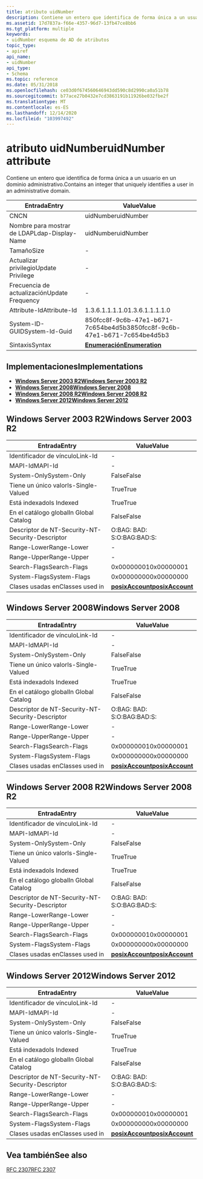 ```yaml
---
title: atributo uidNumber
description: Contiene un entero que identifica de forma única a un usuario en un dominio administrativo.
ms.assetid: 17d7837a-f66e-4357-96d7-13fb47ce8bb6
ms.tgt_platform: multiple
keywords:
- uidNumber esquema de AD de atributos
topic_type:
- apiref
api_name:
- uidNumber
api_type:
- Schema
ms.topic: reference
ms.date: 05/31/2018
ms.openlocfilehash: ce03d0f674560646943dd590c8d2990ca0a51b78
ms.sourcegitcommit: b77ace27b0432e7cd3863191b11926be032fbe2f
ms.translationtype: MT
ms.contentlocale: es-ES
ms.lasthandoff: 12/14/2020
ms.locfileid: "103997492"
---
```

# <a name="uidnumber-attribute"></a><span data-ttu-id="06d83-104">atributo uidNumber</span><span class="sxs-lookup"><span data-stu-id="06d83-104">uidNumber attribute</span></span>

<span data-ttu-id="06d83-105">Contiene un entero que identifica de forma única a un usuario en un dominio administrativo.</span><span class="sxs-lookup"><span data-stu-id="06d83-105">Contains an integer that uniquely identifies a user in an administrative domain.</span></span>



| <span data-ttu-id="06d83-106">Entrada</span><span class="sxs-lookup"><span data-stu-id="06d83-106">Entry</span></span> | <span data-ttu-id="06d83-107">Value</span><span class="sxs-lookup"><span data-stu-id="06d83-107">Value</span></span> |
|-------------------|--------------------------------------|
| <span data-ttu-id="06d83-108">CN</span><span class="sxs-lookup"><span data-stu-id="06d83-108">CN</span></span>                | <span data-ttu-id="06d83-109">uidNumber</span><span class="sxs-lookup"><span data-stu-id="06d83-109">uidNumber</span></span>                            |
| <span data-ttu-id="06d83-110">Nombre para mostrar de LDAP</span><span class="sxs-lookup"><span data-stu-id="06d83-110">Ldap-Display-Name</span></span> | <span data-ttu-id="06d83-111">uidNumber</span><span class="sxs-lookup"><span data-stu-id="06d83-111">uidNumber</span></span>                            |
| <span data-ttu-id="06d83-112">Tamaño</span><span class="sxs-lookup"><span data-stu-id="06d83-112">Size</span></span>              | \-                                   |
| <span data-ttu-id="06d83-113">Actualizar privilegio</span><span class="sxs-lookup"><span data-stu-id="06d83-113">Update Privilege</span></span>  | \-                                   |
| <span data-ttu-id="06d83-114">Frecuencia de actualización</span><span class="sxs-lookup"><span data-stu-id="06d83-114">Update Frequency</span></span>  | \-                                   |
| <span data-ttu-id="06d83-115">Attribute-Id</span><span class="sxs-lookup"><span data-stu-id="06d83-115">Attribute-Id</span></span>      | <span data-ttu-id="06d83-116">1.3.6.1.1.1.1.0</span><span class="sxs-lookup"><span data-stu-id="06d83-116">1.3.6.1.1.1.1.0</span></span>                      |
| <span data-ttu-id="06d83-117">System-ID-GUID</span><span class="sxs-lookup"><span data-stu-id="06d83-117">System-Id-Guid</span></span>    | <span data-ttu-id="06d83-118">850fcc8f-9c6b-47e1-b671-7c654be4d5b3</span><span class="sxs-lookup"><span data-stu-id="06d83-118">850fcc8f-9c6b-47e1-b671-7c654be4d5b3</span></span> |
| <span data-ttu-id="06d83-119">Sintaxis</span><span class="sxs-lookup"><span data-stu-id="06d83-119">Syntax</span></span>            | [<span data-ttu-id="06d83-120">**Enumeración**</span><span class="sxs-lookup"><span data-stu-id="06d83-120">**Enumeration**</span></span>](s-enumeration.md) |



## <a name="implementations"></a><span data-ttu-id="06d83-121">Implementaciones</span><span class="sxs-lookup"><span data-stu-id="06d83-121">Implementations</span></span>

-   [<span data-ttu-id="06d83-122">**Windows Server 2003 R2**</span><span class="sxs-lookup"><span data-stu-id="06d83-122">**Windows Server 2003 R2**</span></span>](#windows-server-2003-r2)
-   [<span data-ttu-id="06d83-123">**Windows Server 2008**</span><span class="sxs-lookup"><span data-stu-id="06d83-123">**Windows Server 2008**</span></span>](#windows-server-2008)
-   [<span data-ttu-id="06d83-124">**Windows Server 2008 R2**</span><span class="sxs-lookup"><span data-stu-id="06d83-124">**Windows Server 2008 R2**</span></span>](#windows-server-2008-r2)
-   [<span data-ttu-id="06d83-125">**Windows Server 2012**</span><span class="sxs-lookup"><span data-stu-id="06d83-125">**Windows Server 2012**</span></span>](#windows-server-2012)

## <a name="windows-server-2003-r2"></a><span data-ttu-id="06d83-126">Windows Server 2003 R2</span><span class="sxs-lookup"><span data-stu-id="06d83-126">Windows Server 2003 R2</span></span>



| <span data-ttu-id="06d83-127">Entrada</span><span class="sxs-lookup"><span data-stu-id="06d83-127">Entry</span></span> | <span data-ttu-id="06d83-128">Value</span><span class="sxs-lookup"><span data-stu-id="06d83-128">Value</span></span> |
|------------------------|---------------------------------------------------|
| <span data-ttu-id="06d83-129">Identificador de vínculo</span><span class="sxs-lookup"><span data-stu-id="06d83-129">Link-Id</span></span>                | \-                                                |
| <span data-ttu-id="06d83-130">MAPI-Id</span><span class="sxs-lookup"><span data-stu-id="06d83-130">MAPI-Id</span></span>                | \-                                                |
| <span data-ttu-id="06d83-131">System-Only</span><span class="sxs-lookup"><span data-stu-id="06d83-131">System-Only</span></span>            | <span data-ttu-id="06d83-132">False</span><span class="sxs-lookup"><span data-stu-id="06d83-132">False</span></span>                                             |
| <span data-ttu-id="06d83-133">Tiene un único valor</span><span class="sxs-lookup"><span data-stu-id="06d83-133">Is-Single-Valued</span></span>       | <span data-ttu-id="06d83-134">True</span><span class="sxs-lookup"><span data-stu-id="06d83-134">True</span></span>                                              |
| <span data-ttu-id="06d83-135">Está indexado</span><span class="sxs-lookup"><span data-stu-id="06d83-135">Is Indexed</span></span>             | <span data-ttu-id="06d83-136">True</span><span class="sxs-lookup"><span data-stu-id="06d83-136">True</span></span>                                              |
| <span data-ttu-id="06d83-137">En el catálogo global</span><span class="sxs-lookup"><span data-stu-id="06d83-137">In Global Catalog</span></span>      | <span data-ttu-id="06d83-138">False</span><span class="sxs-lookup"><span data-stu-id="06d83-138">False</span></span>                                             |
| <span data-ttu-id="06d83-139">Descriptor de NT-Security-</span><span class="sxs-lookup"><span data-stu-id="06d83-139">NT-Security-Descriptor</span></span> | <span data-ttu-id="06d83-140">O:BAG: BAD: S:</span><span class="sxs-lookup"><span data-stu-id="06d83-140">O:BAG:BAD:S:</span></span>                                      |
| <span data-ttu-id="06d83-141">Range-Lower</span><span class="sxs-lookup"><span data-stu-id="06d83-141">Range-Lower</span></span>            | \-                                                |
| <span data-ttu-id="06d83-142">Range-Upper</span><span class="sxs-lookup"><span data-stu-id="06d83-142">Range-Upper</span></span>            | \-                                                |
| <span data-ttu-id="06d83-143">Search-Flags</span><span class="sxs-lookup"><span data-stu-id="06d83-143">Search-Flags</span></span>           | <span data-ttu-id="06d83-144">0x00000001</span><span class="sxs-lookup"><span data-stu-id="06d83-144">0x00000001</span></span>                                        |
| <span data-ttu-id="06d83-145">System-Flags</span><span class="sxs-lookup"><span data-stu-id="06d83-145">System-Flags</span></span>           | <span data-ttu-id="06d83-146">0x00000000</span><span class="sxs-lookup"><span data-stu-id="06d83-146">0x00000000</span></span>                                        |
| <span data-ttu-id="06d83-147">Clases usadas en</span><span class="sxs-lookup"><span data-stu-id="06d83-147">Classes used in</span></span>        | [<span data-ttu-id="06d83-148">**posixAccount**</span><span class="sxs-lookup"><span data-stu-id="06d83-148">**posixAccount**</span></span>](c-posixaccount.md)<br/> |



## <a name="windows-server-2008"></a><span data-ttu-id="06d83-149">Windows Server 2008</span><span class="sxs-lookup"><span data-stu-id="06d83-149">Windows Server 2008</span></span>



| <span data-ttu-id="06d83-150">Entrada</span><span class="sxs-lookup"><span data-stu-id="06d83-150">Entry</span></span> | <span data-ttu-id="06d83-151">Value</span><span class="sxs-lookup"><span data-stu-id="06d83-151">Value</span></span> |
|------------------------|---------------------------------------------------|
| <span data-ttu-id="06d83-152">Identificador de vínculo</span><span class="sxs-lookup"><span data-stu-id="06d83-152">Link-Id</span></span>                | \-                                                |
| <span data-ttu-id="06d83-153">MAPI-Id</span><span class="sxs-lookup"><span data-stu-id="06d83-153">MAPI-Id</span></span>                | \-                                                |
| <span data-ttu-id="06d83-154">System-Only</span><span class="sxs-lookup"><span data-stu-id="06d83-154">System-Only</span></span>            | <span data-ttu-id="06d83-155">False</span><span class="sxs-lookup"><span data-stu-id="06d83-155">False</span></span>                                             |
| <span data-ttu-id="06d83-156">Tiene un único valor</span><span class="sxs-lookup"><span data-stu-id="06d83-156">Is-Single-Valued</span></span>       | <span data-ttu-id="06d83-157">True</span><span class="sxs-lookup"><span data-stu-id="06d83-157">True</span></span>                                              |
| <span data-ttu-id="06d83-158">Está indexado</span><span class="sxs-lookup"><span data-stu-id="06d83-158">Is Indexed</span></span>             | <span data-ttu-id="06d83-159">True</span><span class="sxs-lookup"><span data-stu-id="06d83-159">True</span></span>                                              |
| <span data-ttu-id="06d83-160">En el catálogo global</span><span class="sxs-lookup"><span data-stu-id="06d83-160">In Global Catalog</span></span>      | <span data-ttu-id="06d83-161">False</span><span class="sxs-lookup"><span data-stu-id="06d83-161">False</span></span>                                             |
| <span data-ttu-id="06d83-162">Descriptor de NT-Security-</span><span class="sxs-lookup"><span data-stu-id="06d83-162">NT-Security-Descriptor</span></span> | <span data-ttu-id="06d83-163">O:BAG: BAD: S:</span><span class="sxs-lookup"><span data-stu-id="06d83-163">O:BAG:BAD:S:</span></span>                                      |
| <span data-ttu-id="06d83-164">Range-Lower</span><span class="sxs-lookup"><span data-stu-id="06d83-164">Range-Lower</span></span>            | \-                                                |
| <span data-ttu-id="06d83-165">Range-Upper</span><span class="sxs-lookup"><span data-stu-id="06d83-165">Range-Upper</span></span>            | \-                                                |
| <span data-ttu-id="06d83-166">Search-Flags</span><span class="sxs-lookup"><span data-stu-id="06d83-166">Search-Flags</span></span>           | <span data-ttu-id="06d83-167">0x00000001</span><span class="sxs-lookup"><span data-stu-id="06d83-167">0x00000001</span></span>                                        |
| <span data-ttu-id="06d83-168">System-Flags</span><span class="sxs-lookup"><span data-stu-id="06d83-168">System-Flags</span></span>           | <span data-ttu-id="06d83-169">0x00000000</span><span class="sxs-lookup"><span data-stu-id="06d83-169">0x00000000</span></span>                                        |
| <span data-ttu-id="06d83-170">Clases usadas en</span><span class="sxs-lookup"><span data-stu-id="06d83-170">Classes used in</span></span>        | [<span data-ttu-id="06d83-171">**posixAccount**</span><span class="sxs-lookup"><span data-stu-id="06d83-171">**posixAccount**</span></span>](c-posixaccount.md)<br/> |



## <a name="windows-server-2008-r2"></a><span data-ttu-id="06d83-172">Windows Server 2008 R2</span><span class="sxs-lookup"><span data-stu-id="06d83-172">Windows Server 2008 R2</span></span>



| <span data-ttu-id="06d83-173">Entrada</span><span class="sxs-lookup"><span data-stu-id="06d83-173">Entry</span></span> | <span data-ttu-id="06d83-174">Value</span><span class="sxs-lookup"><span data-stu-id="06d83-174">Value</span></span> |
|------------------------|---------------------------------------------------|
| <span data-ttu-id="06d83-175">Identificador de vínculo</span><span class="sxs-lookup"><span data-stu-id="06d83-175">Link-Id</span></span>                | \-                                                |
| <span data-ttu-id="06d83-176">MAPI-Id</span><span class="sxs-lookup"><span data-stu-id="06d83-176">MAPI-Id</span></span>                | \-                                                |
| <span data-ttu-id="06d83-177">System-Only</span><span class="sxs-lookup"><span data-stu-id="06d83-177">System-Only</span></span>            | <span data-ttu-id="06d83-178">False</span><span class="sxs-lookup"><span data-stu-id="06d83-178">False</span></span>                                             |
| <span data-ttu-id="06d83-179">Tiene un único valor</span><span class="sxs-lookup"><span data-stu-id="06d83-179">Is-Single-Valued</span></span>       | <span data-ttu-id="06d83-180">True</span><span class="sxs-lookup"><span data-stu-id="06d83-180">True</span></span>                                              |
| <span data-ttu-id="06d83-181">Está indexado</span><span class="sxs-lookup"><span data-stu-id="06d83-181">Is Indexed</span></span>             | <span data-ttu-id="06d83-182">True</span><span class="sxs-lookup"><span data-stu-id="06d83-182">True</span></span>                                              |
| <span data-ttu-id="06d83-183">En el catálogo global</span><span class="sxs-lookup"><span data-stu-id="06d83-183">In Global Catalog</span></span>      | <span data-ttu-id="06d83-184">False</span><span class="sxs-lookup"><span data-stu-id="06d83-184">False</span></span>                                             |
| <span data-ttu-id="06d83-185">Descriptor de NT-Security-</span><span class="sxs-lookup"><span data-stu-id="06d83-185">NT-Security-Descriptor</span></span> | <span data-ttu-id="06d83-186">O:BAG: BAD: S:</span><span class="sxs-lookup"><span data-stu-id="06d83-186">O:BAG:BAD:S:</span></span>                                      |
| <span data-ttu-id="06d83-187">Range-Lower</span><span class="sxs-lookup"><span data-stu-id="06d83-187">Range-Lower</span></span>            | \-                                                |
| <span data-ttu-id="06d83-188">Range-Upper</span><span class="sxs-lookup"><span data-stu-id="06d83-188">Range-Upper</span></span>            | \-                                                |
| <span data-ttu-id="06d83-189">Search-Flags</span><span class="sxs-lookup"><span data-stu-id="06d83-189">Search-Flags</span></span>           | <span data-ttu-id="06d83-190">0x00000001</span><span class="sxs-lookup"><span data-stu-id="06d83-190">0x00000001</span></span>                                        |
| <span data-ttu-id="06d83-191">System-Flags</span><span class="sxs-lookup"><span data-stu-id="06d83-191">System-Flags</span></span>           | <span data-ttu-id="06d83-192">0x00000000</span><span class="sxs-lookup"><span data-stu-id="06d83-192">0x00000000</span></span>                                        |
| <span data-ttu-id="06d83-193">Clases usadas en</span><span class="sxs-lookup"><span data-stu-id="06d83-193">Classes used in</span></span>        | [<span data-ttu-id="06d83-194">**posixAccount**</span><span class="sxs-lookup"><span data-stu-id="06d83-194">**posixAccount**</span></span>](c-posixaccount.md)<br/> |



## <a name="windows-server-2012"></a><span data-ttu-id="06d83-195">Windows Server 2012</span><span class="sxs-lookup"><span data-stu-id="06d83-195">Windows Server 2012</span></span>



| <span data-ttu-id="06d83-196">Entrada</span><span class="sxs-lookup"><span data-stu-id="06d83-196">Entry</span></span> | <span data-ttu-id="06d83-197">Value</span><span class="sxs-lookup"><span data-stu-id="06d83-197">Value</span></span> |
|------------------------|---------------------------------------------------|
| <span data-ttu-id="06d83-198">Identificador de vínculo</span><span class="sxs-lookup"><span data-stu-id="06d83-198">Link-Id</span></span>                | \-                                                |
| <span data-ttu-id="06d83-199">MAPI-Id</span><span class="sxs-lookup"><span data-stu-id="06d83-199">MAPI-Id</span></span>                | \-                                                |
| <span data-ttu-id="06d83-200">System-Only</span><span class="sxs-lookup"><span data-stu-id="06d83-200">System-Only</span></span>            | <span data-ttu-id="06d83-201">False</span><span class="sxs-lookup"><span data-stu-id="06d83-201">False</span></span>                                             |
| <span data-ttu-id="06d83-202">Tiene un único valor</span><span class="sxs-lookup"><span data-stu-id="06d83-202">Is-Single-Valued</span></span>       | <span data-ttu-id="06d83-203">True</span><span class="sxs-lookup"><span data-stu-id="06d83-203">True</span></span>                                              |
| <span data-ttu-id="06d83-204">Está indexado</span><span class="sxs-lookup"><span data-stu-id="06d83-204">Is Indexed</span></span>             | <span data-ttu-id="06d83-205">True</span><span class="sxs-lookup"><span data-stu-id="06d83-205">True</span></span>                                              |
| <span data-ttu-id="06d83-206">En el catálogo global</span><span class="sxs-lookup"><span data-stu-id="06d83-206">In Global Catalog</span></span>      | <span data-ttu-id="06d83-207">False</span><span class="sxs-lookup"><span data-stu-id="06d83-207">False</span></span>                                             |
| <span data-ttu-id="06d83-208">Descriptor de NT-Security-</span><span class="sxs-lookup"><span data-stu-id="06d83-208">NT-Security-Descriptor</span></span> | <span data-ttu-id="06d83-209">O:BAG: BAD: S:</span><span class="sxs-lookup"><span data-stu-id="06d83-209">O:BAG:BAD:S:</span></span>                                      |
| <span data-ttu-id="06d83-210">Range-Lower</span><span class="sxs-lookup"><span data-stu-id="06d83-210">Range-Lower</span></span>            | \-                                                |
| <span data-ttu-id="06d83-211">Range-Upper</span><span class="sxs-lookup"><span data-stu-id="06d83-211">Range-Upper</span></span>            | \-                                                |
| <span data-ttu-id="06d83-212">Search-Flags</span><span class="sxs-lookup"><span data-stu-id="06d83-212">Search-Flags</span></span>           | <span data-ttu-id="06d83-213">0x00000001</span><span class="sxs-lookup"><span data-stu-id="06d83-213">0x00000001</span></span>                                        |
| <span data-ttu-id="06d83-214">System-Flags</span><span class="sxs-lookup"><span data-stu-id="06d83-214">System-Flags</span></span>           | <span data-ttu-id="06d83-215">0x00000000</span><span class="sxs-lookup"><span data-stu-id="06d83-215">0x00000000</span></span>                                        |
| <span data-ttu-id="06d83-216">Clases usadas en</span><span class="sxs-lookup"><span data-stu-id="06d83-216">Classes used in</span></span>        | [<span data-ttu-id="06d83-217">**posixAccount**</span><span class="sxs-lookup"><span data-stu-id="06d83-217">**posixAccount**</span></span>](c-posixaccount.md)<br/> |



## <a name="see-also"></a><span data-ttu-id="06d83-218">Vea también</span><span class="sxs-lookup"><span data-stu-id="06d83-218">See also</span></span>

<dl> <dt>

[<span data-ttu-id="06d83-219">RFC 2307</span><span class="sxs-lookup"><span data-stu-id="06d83-219">RFC 2307</span></span>](https://www.ietf.org/rfc/rfc2307.txt)
</dt> </dl>

 

 





